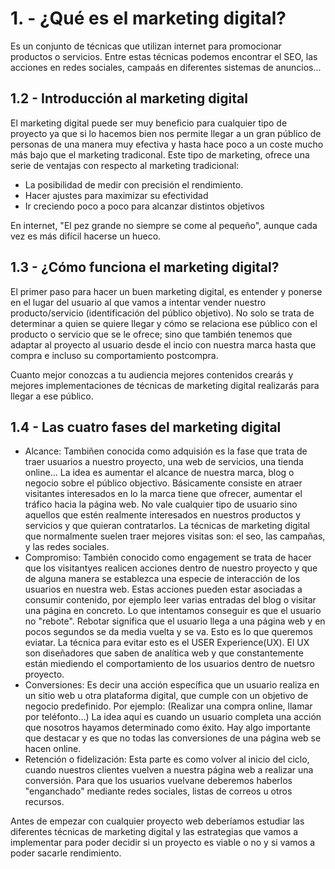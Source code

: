 # 1. - ¿Qué es el marketing digital? 
Es un conjunto de técnicas que utilizan internet para promocionar productos o servicios. Entre estas técnicas podemos encontrar el SEO, las acciones en redes sociales, campaás en diferentes sistemas de anuncios...

##  1.2 - Introducción al marketing digital
El marketing digital puede ser muy beneficio para cualquier tipo de proyecto ya que si lo hacemos bien nos permite llegar a un gran público de personas de una manera muy efectiva y hasta hace poco a un coste mucho más bajo que el marketing tradiconal. Este tipo de marketing, ofrece una serie de ventajas con respecto al marketing tradicional: 
- La posibilidad de medir con precisión el rendimiento. 
- Hacer ajustes para maximizar su efectividad
- Ir creciendo poco a poco para alcanzar distintos objetivos

 En internet, "El pez grande no siempre se come al pequeño", aunque cada vez es más difícil hacerse un hueco. 

 ##  1.3 - ¿Cómo funciona el marketing digital?
 El primer paso para hacer un buen marketing digital, es entender y ponerse en el lugar del usuario al que vamos a intentar vender nuestro producto/servicio (identificación del público objetivo). No solo se trata de determinar a quien se quiere llegar y cómo se relaciona ese público con el producto o servicio que se le ofrece; sino que también tenemos que adaptar al proyecto al usuario desde el incio con nuestra marca hasta que compra e incluso su comportamiento postcompra. 

 Cuanto mejor conozcas a tu audiencia mejores contenidos crearás y mejores implementaciones de técnicas de marketing digital realizarás para llegar a ese público.

  ##  1.4 - Las cuatro fases del marketing digital
  - Alcance: Tambiñen conocida como adquisión es la fase que trata de traer usuarios a nuestro proyecto, una web de servicios, una tienda online... La idea es aumentar el alcance de nuestra marca, blog o negocio sobre el público objectivo. Básicamente consiste en atraer visitantes interesados en lo la marca tiene que ofrecer, aumentar el tráfico hacia la página web. No vale cualquier tipo de usuario sino aquellos que estén realmente interesados en nuestros productos y servicios y que quieran contratarlos. La técnicas de marketing digital que normalmente suelen traer mejores visitas son: el seo, las campañas, y las redes sociales. 
  - Compromiso: También conocido como engagement se trata de hacer que los visitantyes realicen acciones dentro de nuestro proyecto y que de alguna manera se establezca una especie de interacción de los usuarios en nuestra web. Estas acciones pueden estar asociadas a consumir contenido, por ejemplo leer varias entradas del blog o visitar una página en concreto. Lo que intentamos conseguir es que el usuario no "rebote". Rebotar significa que el usuario llega a una página web y en pocos segundos se da media vuelta y se va. Esto es lo que queremos eviatar. La técnica para evitar esto es el USER Experience(UX). El UX son diseñadores que saben de analítica web y que constantemente están miediendo el comportamiento de los usuarios dentro de nuetsro proyecto. 
  - Conversiones: Es decir una acción específica que un usuario realiza en un sitio web u otra plataforma digital, que cumple con un objetivo de negocio predefinido. Por ejemplo: (Realizar una compra online, llamar por teléfonto...) La idea aquí es cuando un usuario completa una acción que nosotros hayamos determinado como éxito. Hay algo importante que destacar y es que no todas las conversiones de una página web se hacen online. 
  - Retención o fidelización: Esta parte es como volver al inicio del ciclo, cuando nuestros clientes vuelven a nuestra página web a realizar una conversión. Para que los usuarios vuelvane deberemos haberlos "enganchado" mediante redes sociales, listas de correos u otros recursos. 

Antes de empezar con cualquier proyecto web deberíamos estudiar las diferentes técnicas de marketing digital y las estrategias que vamos a implementar para poder decidir si un proyecto es viable o no y si vamos a poder sacarle rendimiento. 